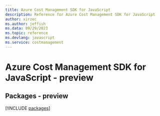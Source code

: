 ```yaml
---
title: Azure Cost Management SDK for JavaScript
description: Reference for Azure Cost Management SDK for JavaScript
author: xirzec
ms.author: jeffish
ms.data: 09/29/2023
ms.topic: reference
ms.devlang: javascript
ms.service: costmanagement
---
```

# Azure Cost Management SDK for JavaScript - preview
## Packages - preview
[!INCLUDE [packages](cost-management-index.md)]